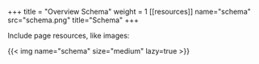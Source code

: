 +++
title  = "Overview Schema"
weight = 1
[[resources]]
name="schema"
src="schema.png"
title="Schema"
+++

Include page resources, like images:

{{< img name="schema" size="medium" lazy=true >}}
